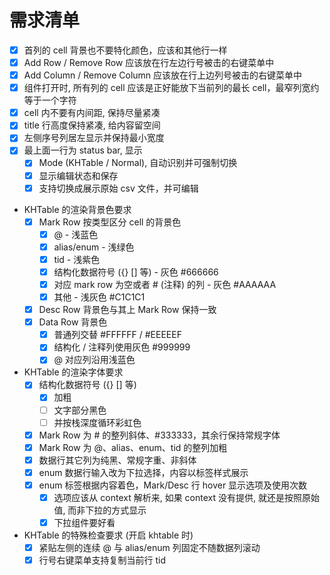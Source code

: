 # 需求清单

- [x] 首列的 cell 背景也不要特化颜色，应该和其他行一样
- [x] Add Row / Remove Row 应该放在行左边行号被击的右键菜单中
- [x] Add Column / Remove Column 应该放在行上边列号被击的右键菜单中
- [x] 组件打开时, 所有列的 cell 应该是正好能放下当前列的最长 cell，最窄列宽约等于一个字符
- [x] cell 内不要有内间距, 保持尽量紧凑
- [x] title 行高度保持紧凑, 给内容留空间
- [x] 左侧序号列居左显示并保持最小宽度
- [x] 最上面一行为 status bar, 显示
  - [x] Mode (KHTable / Normal), 自动识别并可强制切换
  - [x] 显示编辑状态和保存
  - [x] 支持切换成展示原始 csv 文件，并可编辑

- KHTable 的渲染背景色要求
  - [x] Mark Row 按类型区分 cell 的背景色
    - [x] @ - 浅蓝色
    - [x] alias/enum - 浅绿色
    - [x] tid - 浅紫色
    - [x] 结构化数据符号 ({} [] 等) - 灰色 #666666
    - [x] 对应 mark row 为空或者 # (注释) 的列 - 灰色 #AAAAAA
    - [x] 其他 - 浅灰色 #C1C1C1
  - [x] Desc Row 背景色与其上 Mark Row 保持一致
  - [x] Data Row 背景色
    - [x] 普通列交替 #FFFFFF / #EEEEEF
    - [x] 结构化 / 注释列使用灰色 #999999
    - [x] @ 对应列沿用浅蓝色

- KHTable 的渲染字体要求
  - [x] 结构化数据符号 ({} [] 等) 
    - [x] 加粗
    - [ ] 文字部分黑色
    - [ ] 并按栈深度循环彩虹色
  - [x] Mark Row 为 # 的整列斜体、#333333，其余行保持常规字体
  - [x] Mark Row 为 @、alias、enum、tid 的整列加粗
  - [x] 数据行其它列为纯黑、常规字重、非斜体
  - [x] enum 数据行输入改为下拉选择，内容以标签样式展示
  - [x] enum 标签根据内容着色，Mark/Desc 行 hover 显示选项及使用次数
    - [x] 选项应该从 context 解析来, 如果 context 没有提供, 就还是按照原始值, 而非下拉的方式显示
    - [x] 下拉组件要好看

- KHTable 的特殊检查要求 (开启 khtable 时)
  - [x] 紧贴左侧的连续 @ 与 alias/enum 列固定不随数据列滚动
  - [x] 行号右键菜单支持复制当前行 tid
